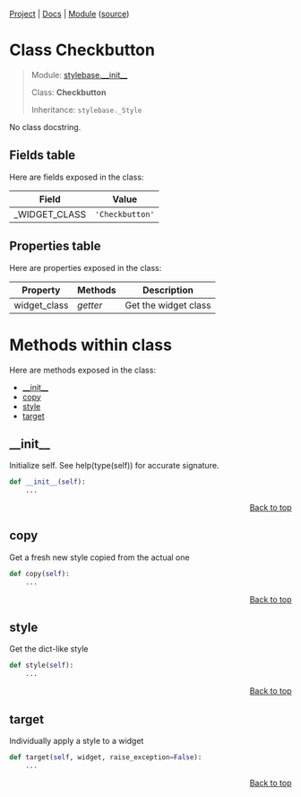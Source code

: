 [Project](/README.md) | [Docs](/docs/README.md) | [Module](/docs/modules/stylebase/__init__/README.md) ([source](/stylebase/__init__.py))

# Class Checkbutton
> Module: [stylebase.\_\_init\_\_](/docs/modules/stylebase/__init__/README.md)
>
> Class: **Checkbutton**
>
> Inheritance: `stylebase._Style`

No class docstring.

## Fields table
Here are fields exposed in the class:

| Field | Value |
| --- | --- |
| \_WIDGET\_CLASS | `'Checkbutton'` |

## Properties table
Here are properties exposed in the class:

| Property | Methods | Description |
| --- | --- | --- |
| widget\_class | _getter_ | Get the widget class |

# Methods within class
Here are methods exposed in the class:
- [\_\_init\_\_](#__init__)
- [copy](#copy)
- [style](#style)
- [target](#target)

## \_\_init\_\_
Initialize self.  See help(type(self)) for accurate signature.

```python
def __init__(self):
    ...
```

<p align="right"><a href="#class-checkbutton">Back to top</a></p>

## copy
Get a fresh new style copied from the actual one

```python
def copy(self):
    ...
```

<p align="right"><a href="#class-checkbutton">Back to top</a></p>

## style
Get the dict-like style

```python
def style(self):
    ...
```

<p align="right"><a href="#class-checkbutton">Back to top</a></p>

## target
Individually apply a style to a widget

```python
def target(self, widget, raise_exception=False):
    ...
```

<p align="right"><a href="#class-checkbutton">Back to top</a></p>
